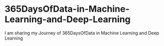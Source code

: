 # 365DaysOfData-in-Machine-Learning-and-Deep-Learning
I am sharing my Journey of 365DaysOfData in Machine Learning and Deep Learning
